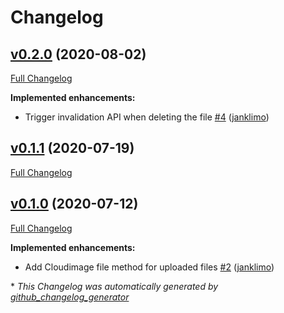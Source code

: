 # Changelog

## [v0.2.0](https://github.com/janklimo/shrine-cloudimage/tree/v0.2.0) (2020-08-02)

[Full Changelog](https://github.com/janklimo/shrine-cloudimage/compare/v0.1.1...v0.2.0)

**Implemented enhancements:**

- Trigger invalidation API when deleting the file [\#4](https://github.com/janklimo/shrine-cloudimage/pull/4) ([janklimo](https://github.com/janklimo))

## [v0.1.1](https://github.com/janklimo/shrine-cloudimage/tree/v0.1.1) (2020-07-19)

[Full Changelog](https://github.com/janklimo/shrine-cloudimage/compare/v0.1.0...v0.1.1)

## [v0.1.0](https://github.com/janklimo/shrine-cloudimage/tree/v0.1.0) (2020-07-12)

[Full Changelog](https://github.com/janklimo/shrine-cloudimage/compare/57c0bb934bb097eeb301166b404d1cc94181e396...v0.1.0)

**Implemented enhancements:**

- Add Cloudimage file method for uploaded files [\#2](https://github.com/janklimo/shrine-cloudimage/pull/2) ([janklimo](https://github.com/janklimo))



\* *This Changelog was automatically generated by [github_changelog_generator](https://github.com/github-changelog-generator/github-changelog-generator)*
